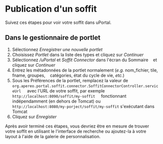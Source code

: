 # Publication d'un soffit

Suivez ces étapes pour voir votre soffit dans uPortal.

## Dans le gestionnaire de portlet

1. Sélectionnez _Enregistrer une nouvelle portlet_
2. Choisissez _Portlet_ dans la liste des types et cliquez sur _Continuer_
3. Sélectionnez _/uPortal_ et _Soffit Connector_ dans l'écran du Sommaire 
   et cliquez sur _Continuer_
4. Entrez les métadonnées de la portlet normalement (_e.g._ nom_fichier, tile, fname, groupes, 
   catégories, état du cycle de vie, _etc._)
5. Sous les Préférences de la portlet, remplacez la valeur de
    `org.apereo.portal.soffit.connector.SoffitConnectorController.serviceUrl`
    avec l'URL de votre soffit, par exemple `http://localhost:8090/soffit/my-soffit`
    fonctionnant indépendamment (en dehors de Tomcat) ou
    `http://localhost:8080/my-porject/soffit/my-soffit` s'exécutant dans Tomcat
6. Cliquez sur _Enregister_

Après avoir terminé ces étapes, vous devriez être en mesure de trouver votre soffit en utilisant le
l'interface de recherche ou ajoutez-la à votre layout à l'aide de la galerie de personnalisation.